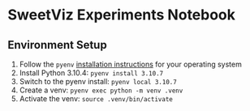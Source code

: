 # SweetViz Experiments Notebook

## Environment Setup
1. Follow the `pyenv` [installation instructions](https://github.com/pyenv/pyenv) for your operating system
1. Install Python 3.10.4: `pyenv install 3.10.7`
1. Switch to the pyenv install: `pyenv local 3.10.7`
1. Create a venv: `pyenv exec python -m venv .venv`
1. Activate the venv: `source .venv/bin/activate`
